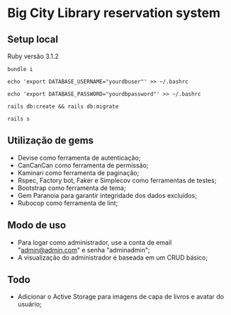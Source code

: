 # Big City Library reservation system

## Setup local

Ruby versão 3.1.2

`bundle i`

`echo 'export DATABASE_USERNAME="yourdbuser"' >> ~/.bashrc`

`echo 'export DATABASE_PASSWORD="yourdbpassword"' >> ~/.bashrc`

`rails db:create && rails db:migrate`

`rails s`

## Utilização de gems

 - Devise como ferramenta de autenticação;
 - CanCanCan como ferramenta de permissão;
 - Kaminari como ferramenta de paginação;
 - Rspec, Factory bot, Faker e Simplecov como ferramentas de testes;
 - Bootstrap como ferramenta de tema;
 - Gem Paranoia para garantir integridade dos dados excluídos;
 - Rubocop como ferramenta de lint;

## Modo de uso

 - Para logar como administrador, use a conta de email "admin@admin.com" e senha "adminadmin";
 - A visualização do administrador é baseada em um CRUD básico;
 
 ## Todo

 - Adicionar o Active Storage para imagens de capa de livros e avatar do usuário;
